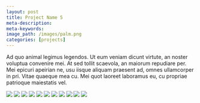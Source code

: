 ```yaml
---
layout: post
title: Project Name 5
meta-description:
meta-keywords:
image_path: /images/palm.png
categories: [projects]
---
```



Ad quo animal legimus legendos. Ut eum veniam dicunt virtute, an noster voluptua convenire mei. At sed tollit scaevola, an maiorum repudiare per. Mei epicuri apeirian ne, usu iisque aliquam praesent ad, omnes ullamcorper in pri. Vitae quaeque mea cu. Mei quot laoreet laboramus eu, cu propriae patrioque maiestatis vel.

<img src="/images/palm.png">
<img src="/images/palm.png">
<img src="/images/palm.png">
<img src="/images/palm.png">
<img src="/images/palm.png">
<img src="/images/palm.png">
<img src="/images/palm.png">
<img src="/images/palm.png">
<img src="/images/palm.png">
<img src="/images/palm.png">
<img src="/images/palm.png">
